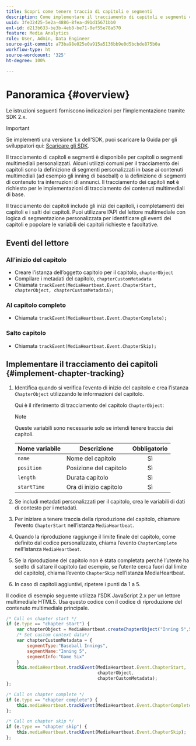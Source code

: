 ```yaml
---
title: Scopri come tenere traccia di capitoli e segmenti
description: Come implementare il tracciamento di capitoli e segmenti con l’SDK per contenuti multimediali.
uuid: 3fe32425-5e2a-4886-8fea-d91d15671bb0
exl-id: d213b633-be3b-4eb8-be71-0ef55e78a570
feature: Media Analytics
role: User, Admin, Data Engineer
source-git-commit: a73ba98e025e0a915a5136bb9e0d5bcbde875b0a
workflow-type: ht
source-wordcount: '325'
ht-degree: 100%

---
```


# Panoramica {#overview}

Le istruzioni seguenti forniscono indicazioni per l’implementazione tramite SDK 2.x.

>[!IMPORTANT]
> 
> Se implementi una versione 1.x dell&#39;SDK, puoi scaricare la Guida per gli sviluppatori qui: [Scaricare gli SDK](/help/getting-started/download-sdks.md).

Il tracciamento di capitoli e segmenti è disponibile per capitoli o segmenti multimediali personalizzati. Alcuni utilizzi comuni per il tracciamento dei capitoli sono la definizione di segmenti personalizzati in base ai contenuti multimediali (ad esempio gli inning di baseball) o la definizione di segmenti di contenuto tra interruzioni di annunci. Il tracciamento dei capitoli **not** è richiesto per le implementazioni di tracciamento dei contenuti multimediali di base.

Il tracciamento dei capitoli include gli inizi dei capitoli, i completamenti dei capitoli e i salti dei capitoli. Puoi utilizzare l’API del lettore multimediale con logica di segmentazione personalizzata per identificare gli eventi dei capitoli e popolare le variabili dei capitoli richieste e facoltative.

## Eventi del lettore

### All’inizio del capitolo

* Creare l’istanza dell’oggetto capitolo per il capitolo, `chapterObject`
* Compilare i metadati del capitolo, `chapterCustomMetadata`
* Chiamata `trackEvent(MediaHeartbeat.Event.ChapterStart, chapterObject, chapterCustomMetadata);`

### Al capitolo completo

* Chiamata `trackEvent(MediaHeartbeat.Event.ChapterComplete);`

### Salto capitolo

* Chiamata `trackEvent(MediaHeartbeat.Event.ChapterSkip);`

## Implementare il tracciamento dei capitoli {#implement-chapter-tracking}

1. Identifica quando si verifica l’evento di inizio del capitolo e crea l’istanza `ChapterObject` utilizzando le informazioni del capitolo.

   Qui è il riferimento di tracciamento del capitolo `ChapterObject`:

   >[!NOTE]
   >
   >Queste variabili sono necessarie solo se intendi tenere traccia dei capitoli.

   | Nome variabile | Descrizione | Obbligatorio |
   | --- | --- | :---: |
   | `name` | Nome del capitolo | Sì |
   | `position` | Posizione del capitolo | Sì |
   | `length` | Durata capitolo | Sì |
   | `startTime` | Ora di inizio capitolo | Sì |

1. Se includi metadati personalizzati per il capitolo, crea le variabili di dati di contesto per i metadati.
1. Per iniziare a tenere traccia della riproduzione del capitolo, chiamare l’evento `ChapterStart` nell’istanza `MediaHeartbeat`.
1. Quando la riproduzione raggiunge il limite finale del capitolo, come definito dal codice personalizzato, chiama l’evento `ChapterComplete` nell’istanza `MediaHeartbeat`.
1. Se la riproduzione del capitolo non è stata completata perché l’utente ha scelto di saltare il capitolo (ad esempio, se l’utente cerca fuori dal limite del capitolo), chiama l’evento `ChapterSkip` nell’istanza MediaHeartbeat.
1. In caso di capitoli aggiuntivi, ripetere i punti da 1 a 5.

Il codice di esempio seguente utilizza l’SDK JavaScript 2.x per un lettore multimediale HTML5. Usa questo codice con il codice di riproduzione del contenuto multimediale principale.

```js
/* Call on chapter start */
if (e.type == "chapter start") {
    var chapterObject = MediaHeartbeat.createChapterObject("Inning 5",5,500,2500);
    /* Set custom context data*/
    var chapterCustomMetadata = {
        segmentType:"Baseball Innings",
        segmentName:"Inning 5",
        segmentInfo:"Game Six"
    }
    this.mediaHeartbeat.trackEvent(MediaHeartbeat.Event.ChapterStart,  
                                   chapterObject,  
                                   chapterCustomMetadata);
};

/* Call on chapter complete */
if (e.type == "chapter complete") {
    this.mediaHeartbeat.trackEvent(MediaHeartbeat.Event.ChapterComplete);
};

/* Call on chapter skip */
if (e.type == "chapter skip") {
    this.mediaHeartbeat.trackEvent(MediaHeartbeat.Event.ChapterSkip);
};
```
